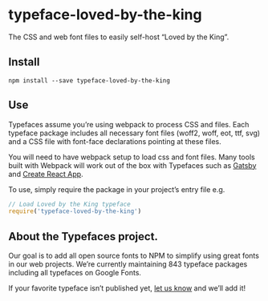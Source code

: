 
# typeface-loved-by-the-king

The CSS and web font files to easily self-host “Loved by the King”.

## Install

`npm install --save typeface-loved-by-the-king`

## Use

Typefaces assume you’re using webpack to process CSS and files. Each typeface
package includes all necessary font files (woff2, woff, eot, ttf, svg) and
a CSS file with font-face declarations pointing at these files.

You will need to have webpack setup to load css and font files. Many tools built
with Webpack will work out of the box with Typefaces such as [Gatsby](https://github.com/gatsbyjs/gatsby)
and [Create React App](https://github.com/facebookincubator/create-react-app).

To use, simply require the package in your project’s entry file e.g.

```javascript
// Load Loved by the King typeface
require('typeface-loved-by-the-king')
```

## About the Typefaces project.

Our goal is to add all open source fonts to NPM to simplify using great fonts in
our web projects. We’re currently maintaining 843 typeface packages
including all typefaces on Google Fonts.

If your favorite typeface isn’t published yet, [let us know](https://github.com/KyleAMathews/typefaces)
and we’ll add it!

